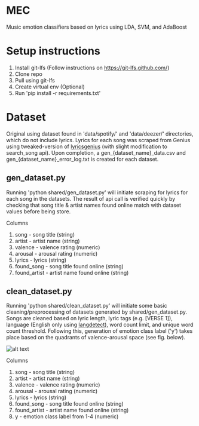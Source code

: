 # MEC

Music emotion classifiers based on lyrics using LDA, SVM, and AdaBoost

# Setup instructions

1. Install git-lfs (Follow instructions on https://git-lfs.github.com/)
2. Clone repo
3. Pull using git-lfs
4. Create virtual env (Optional)
5. Run 'pip install -r requirements.txt'

# Dataset

Original using dataset found in 'data/spotify/' and 'data/deezer/' directories, which do not include lyrics. Lyrics for each song was scraped from Genius using tweaked-version of [lyricsgenius](https://pypi.org/project/lyricsgenius/0.3/) (with slight modification to search_song api). Upon completion, a gen\_{dataset_name}\_data.csv and gen\_{dataset_name}\_error_log.txt is created for each dataset.

## gen_dataset.py

Running 'python shared/gen_dataset.py' will initiate scraping for lyrics for each song in the datasets. The result of api call is verified quickly by checking that song title & artist names found online match with dataset values before being store.

Columns

1. song - song title (string)
2. artist - artist name (string)
3. valence - valence rating (numeric)
4. arousal - arousal rating (numeric)
5. lyrics - lyrics (string)
6. found_song - song title found online (string)
7. found_artist - artist name found online (string)

## clean_dataset.py

Running 'python shared/clean_dataset.py' will initiate some basic cleaning/preprocessing of datasets generated by shared/gen_dataset.py. Songs are cleaned based on lyric length, lyric tags (e.g. [VERSE 1]), language (English only using [langdetect](https://pypi.org/project/langdetect/)), word count limit, and unique word count threshold. Following this, generation of emotion class label ('y') takes place based on the quadrants of valence-arousal space (see fig. below).

![alt text](https://www.researchgate.net/profile/Yading_Song/publication/277715957/figure/fig2/AS:294225095741449@1447160137959/Valence-Arousal-model-showing-the-quadrants-of-the-four-emotion-tags-used-in-this.png)

Columns

1. song - song title (string)
2. artist - artist name (string)
3. valence - valence rating (numeric)
4. arousal - arousal rating (numeric)
5. lyrics - lyrics (string)
6. found_song - song title found online (string)
7. found_artist - artist name found online (string)
8. y - emotion class label from 1-4 (numeric)
